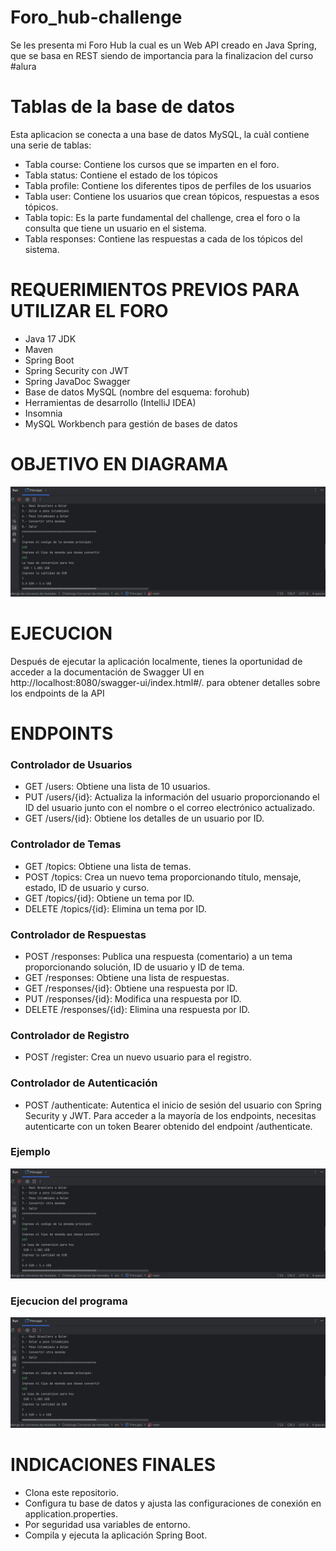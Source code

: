 # Foro_hub-challenge
Se les presenta mi Foro Hub la cual es un Web API  creado en Java Spring, que se basa en REST siendo de importancia para la finalizacion del curso #alura
<h1>Tablas de la base de datos</h1>

Esta aplicacion se conecta a una base de datos MySQL, la cuàl contiene una serie de tablas:

<ul>
  <li>Tabla course: Contiene los cursos que se imparten en el foro.</li>
  <li>Tabla status: Contiene el estado de los tópicos </li>
  <li>Tabla profile: Contiene los diferentes tipos de perfiles de los usuarios </li>
  <li>Tabla user: Contiene los usuarios que crean tópicos, respuestas a esos tópicos.</li>
  <li>Tabla topic: Es la parte fundamental del challenge, crea el foro o la consulta que tiene un usuario en el sistema.</li>
  <li>Tabla responses: Contiene las respuestas a cada de los tópicos del sistema.</li>
  
</ul>
<h1>REQUERIMIENTOS PREVIOS PARA UTILIZAR EL FORO </h1>
<ul>
  <li>  Java 17 JDK </li>
  <li>Maven</li>
  <li>Spring Boot</li>
  <li>Spring Security con JWT</li>
  <li>Spring JavaDoc Swagger</li>
  <li>Base de datos MySQL (nombre del esquema: forohub)</li>
  <li>Herramientas de desarrollo (IntelliJ IDEA) </li>
  <li>Insomnia </li>
  <li> MySQL Workbench para gestión de bases de datos</li>
</ul>
<H1>OBJETIVO EN DIAGRAMA</H1>
<img src="https://github.com/DanielOrtz/Challenge-Conversor-de-Monedas/blob/767e10ae52da596a83171c1ed1997673aa992014/EJEMPLO%201.JPG">

<H1>EJECUCION</H1>
Después de ejecutar la aplicación localmente, tienes la oportunidad de acceder a la documentación de Swagger UI en http://localhost:8080/swagger-ui/index.html#/. para obtener detalles sobre los endpoints de la API 
<H1>ENDPOINTS</H1>
<H3>Controlador de Usuarios</H3>
<ul>
 <li>GET /users: Obtiene una lista de 10 usuarios.</li>
 <li>PUT /users/{id}: Actualiza la información del usuario proporcionando el ID del usuario junto con el nombre o el correo electrónico actualizado.</li>
 <li>GET /users/{id}: Obtiene los detalles de un usuario por ID.</li>
</ul>
<H3> Controlador de Temas </H3>
<ul>
 <li>GET /topics: Obtiene una lista de temas.</li>
 <li>POST /topics: Crea un nuevo tema proporcionando título, mensaje, estado, ID de usuario y curso.</li>
 <li>GET /topics/{id}: Obtiene un tema por ID.</li>
   <li> DELETE /topics/{id}: Elimina un tema por ID.</li>
</ul>

<H3> Controlador de Respuestas </H3>
<ul>
<li>POST /responses: Publica una respuesta (comentario) a un tema proporcionando solución, ID de usuario y ID de tema.</li>
<li>GET /responses: Obtiene una lista de respuestas.</li>
<li>GET /responses/{id}: Obtiene una respuesta por ID.</li>
<li>PUT /responses/{id}: Modifica una respuesta por ID.</li>
<li>DELETE /responses/{id}: Elimina una respuesta por ID.</li>
</ul>

<H3> Controlador de Registro </H3>
<ul>
<li>POST /register: Crea un nuevo usuario para el registro.</li>
</ul>
<H3> Controlador de Autenticación </H3>
<ul>
<li>POST /authenticate: Autentica el inicio de sesión del usuario con Spring Security y JWT. Para acceder a la mayoría de los endpoints, necesitas autenticarte con un token Bearer obtenido del endpoint /authenticate.</li>
</ul>
<H3>Ejemplo</H3>
<img src="https://github.com/DanielOrtz/Challenge-Conversor-de-Monedas/blob/767e10ae52da596a83171c1ed1997673aa992014/EJEMPLO%201.JPG">
<h3>Ejecucion del programa
</h3>
<img src="https://github.com/DanielOrtz/Challenge-Conversor-de-Monedas/blob/767e10ae52da596a83171c1ed1997673aa992014/EJEMPLO%201.JPG">
<h1>INDICACIONES FINALES</h1>
<ul>
 <li>Clona este repositorio.</li>
 <li>Configura tu base de datos y ajusta las configuraciones de conexión en application.properties.</li>
 <li>Por seguridad usa variables de entorno.</li>
 <li>Compila y ejecuta la aplicación Spring Boot.</li>
</ul>
